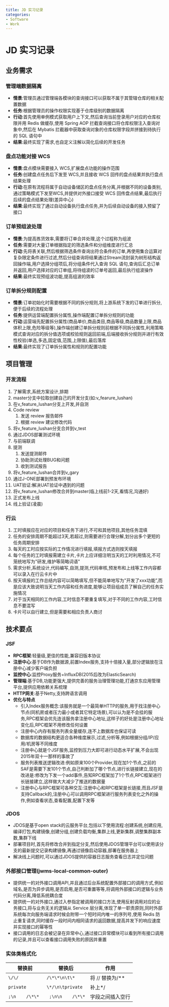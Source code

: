 ```yaml
---
title: JD 实习记录
categories:
- Software
- Work
---
```

# JD 实习记录

## 业务需求

### 管理端数据隔离

- **情景**:管理员通过管理端各模块的查询接口可以获取不属于其管辖仓库的相关配置数据
- **任务**:根据管理员的操作权限实现基于仓库级别的数据隔离
- **行动**:首先使用单例模式获取用户上下文,然后查询当前登录用户对应的仓库权限并用 Redis 做缓存,使用 Spring AOP 拦截查询接口将仓库权限注入查询对象中,然后在 Mybatis 拦截器中获取查询对象的仓库权限字段并拼接到待执行的 SQL 语句中
- **结果**:最终实现了需求,也自定义注解以简化后续的开发任务

### 盘点功能对接 WCS

- **情景**:盘点模块需要接入 WCS,扩展盘点功能的操作范围
- **任务**:创建盘点任务后下发至 WCS,并且接收 WCS 回传的盘点结果并执行盘点结果处理
- **行动**:在原有流程将属于自动设备储区的盘点任务分离,并根据不同的设备类别,通过策略模式下发至WCS,并提供对外接口接受 WCS 回传盘点结果,最后执行后续的盘点结果处理(差异中心)
- **结果**:最终实现了通过自动设备执行盘点任务,并为后续自动设备的接入预留了接口

### 订单预组波处理

- **情景**:为提高拣货效率,需要将订单合并处理,这个过程称为组波
- **任务**:需要对大量订单根据指定的筛选条件和分组维度进行汇总
- **行动**:先将表关联,然后根据筛选条件查询出符合条件的订单,再使用集合运算对复杂限定条件进行过滤,然后分组查询将结果通过Stream流封装为树形结构返回操作端,用户选择分组项后,将分组条件代入查询 SQL 语句,查询后汇总订单并返回,用户选择对应的订单组,将待组波的订单号返回,最后执行组波操作
- **结果**:最终实现预组波功能,提高组波的效率

### 订单拆分规则配置

- **情景**:订单初始化时需要根据不同的拆分规则,将上游系统下发的订单进行拆分,便于后续的流程处理
- **任务**:提供运营端配置拆分属性,操作端配置订单拆分规则的功能
- **行动**:运营端先配置拆分属性(商品单价,商品类目,商品等级,商品数量上限,商品体积上限,危险等级等),操作端创建订单拆分规则前根据不同拆分属性,利用策略模式查询对应的拆分值选项或校验规则返回前端,后端接收拆分规则并进行有效性校验(单选,多选,固定值,范围,上限值),最后落库
- **结果**:最终实现了订单拆分属性和规则的配置功能

## 项目管理

### 开发流程

1. 了解需求,系统方案设计,排期
2. master分支中拉取创建自己的开发分支(如:v_fearure_lushan)
3. 在v_feature_lushan分支上开发,并自测
4. Code review
    1. 发送 review 报告邮件
    2. 根据 review 建议修改代码
5. 将v_feature_lushan分支合并到v_test
6. 通过JDOS部署测试环境
7. 与前端联调
8. 提测
    1. 发送提测邮件
    2. 协助测试处理BUG和问题
    3. 收到测试报告
9. 将v_feature_lushan合并到v_gary
10. 通过J-ONE部署到预发布环境
11. UAT验证:解决UAT验证中遇到的问题
12. 将v_feature_lushan修改合并到master(临上线前1-2天,看情况,沟通好)
13. 正式发布上线
14. 线上验证(凌晨)

### 行云

1. 工时填报应在对应的项目和任务下进行,不可和其他项目,其他任务混填
2. 任务的安排周期不能超过3天,若超过,则需要进行合理分解,划分出多个更短的任务周期安排
3. 每天的工时应按实际的工作情况进行填报,填报方式选则按天填报
4. 每个任务的工时填报需建立卡片,卡片上应详细注明当天的工时利用情况,不可笼统地写为"研发,维护等简略词语"
5. 需求分析,系统设计,代码编写,自测,提测,代码审核,预发布和上线等工作内容都可以录入在行云卡片中
6. 按天填报的工作总结内容可以简略填写,但不能简单地写为"开发了xxx功能”,而是应该大致说明当天工作内容和任务进度,能够让项目组成员了解自己的任务实施情况
7. 对于当天相同的工作内容,工时信息不要重复填写,对于不同的工作内容,工时信息不要混写
8. 卡片可以自行建立,但是需要和相应负责人商讨

## 技术要点

### JSF

- **RPC框架**:轻量级,更佳的性能,兼容旧版本协议
- **注册中心**:基于DB作为数据源,前置Index服务,支持十倍接入量,部分逻辑放在注册中心减少客户端负担
- **监控中心**:监控Proxy服务+InfluxDB(2015后改为ElasticSearch)
- **管理端**:基于DB,功能更强大,提供完善的服务治理管理功能,打通京东应用管理平台,提供应用依赖关系梳理
- **HTTP网关**:基于Netty,支持跨语言调用
- **优化与特点**
    - 引入Index服务概念:该服务就是一个最简单HTTP的服务,用于找注册中心节点(同机房或者压力最小或者其它特定场景),可以认为是不会挂的服务,RPC框架会优先连该服务拿注册中心地址,这样子的好处是注册中心地址变化后,RPC框架不用修改任何设置
    - 注册中心内存有服务列表全量缓存,连不上数据库也保证可读
    - 数据库的数据结构更适合各种维度展示,过滤,分析等,例如根据分组/IP/应用/机房等不同维度
    - 注册中心就是个JSF服务,监控到压力大即可进行动态水平扩展,不会出现2015年双十一那样的事故了
    - 服务列表推送逻辑改进:例如原来100个Provider,现在加1个节点,之前的SAF是需要下发101个节点,自己判断加了哪个节点,进行长链接建立,现在的改进是:修改为下发一个add事件,告知RPC框架加了1个节点,RPC框架进行长链接建立,这样做大大减少了推送的数据量
    - 注册中心与RPC框架可各种交互:注册中心和RPC框架是长链接,而且JSF是支持Callback的,注册中心可以调用RPC框架进行服务列表变化之外的操作,例如查看状态,查看配置,配置下发等

### JDOS

- JDOS是基于open stack的云服务平台,包括以下使用流程:创建系统,创建应用,编译打包,构建镜像,创建分组,创建负载均衡,集群上线,更新集群,调整集群副本数,集群下线
- 部署项目时,首先将修改合并到指定分支,然后使用JDOS管理平台可以使用该分支的最新提交记录构建镜像,再通过镜像启动容器,部署在服务器上
- 解决线上问题时,可以通过JDOS提供的容器日志服务查看日志并定位问题

### 外部接口管理(jwms-local-common-outer)

- 提供统一的对外接口调用API,并且通过后台系统配置外部接口的调用方式,例如域名,是否为异步调用,是否启用,是否可重置等等,将调用外部接口的逻辑与业务代码分离,降低系统耦合度
- 提供统一的对外接口,通过入参指定被调用的接口方法,使用反射调用对应的业务接口,将与业务无关的逻辑从 Service 层分离,体现了单一职责原则,同时外部系统每次向服务端请求时候会附带一个短时间内唯一的序列号,使用 Redis 防止重复请求,同时缓存一段时间内相同请求的返回数据,提高并发下的响应速度并实现接口的幂等性
- 接口调用的日志会被记录在异常中心,通过接口异常模块可以看到所有接口调用的记录,并且可以查看接口调用失败的原因并重置

### 实体类格式化

| 替换前          | 替换后            | 作用             |
| --------------- | ----------------- | ---------------- |
| `\/\/`          | `/\*\*\n\t\* `    | 将 // 替换为/**  |
| `private`       | `\*/\n\tprivate`  | 补上*/           |
| `;\n    /\*\* ` | ` ;\n\n    /\*\*` | 字段之间插入空行 |

